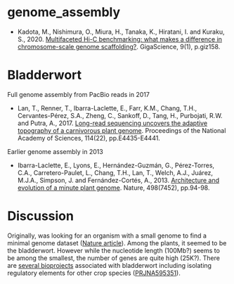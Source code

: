 # genome_assembly

* Kadota, M., Nishimura, O., Miura, H., Tanaka, K., Hiratani, I. and Kuraku, S., 2020. [Multifaceted Hi-C benchmarking: what makes a difference in chromosome-scale genome scaffolding?](https://pubmed.ncbi.nlm.nih.gov/31919520/). GigaScience, 9(1), p.giz158.

# Bladderwort

Full genome assembly from PacBio reads in 2017

* Lan, T., Renner, T., Ibarra-Laclette, E., Farr, K.M., Chang, T.H., Cervantes-Pérez, S.A., Zheng, C., Sankoff, D., Tang, H., Purbojati, R.W. and Putra, A., 2017. [Long-read sequencing uncovers the adaptive topography of a carnivorous plant genome](https://pubmed.ncbi.nlm.nih.gov/28507139/). Proceedings of the National Academy of Sciences, 114(22), pp.E4435-E4441.

Earlier genome assembly in 2013

* Ibarra-Laclette, E., Lyons, E., Hernández-Guzmán, G., Pérez-Torres, C.A., Carretero-Paulet, L., Chang, T.H., Lan, T., Welch, A.J., Juárez, M.J.A., Simpson, J. and Fernández-Cortés, A., 2013. [Architecture and evolution of a minute plant genome](https://pubmed.ncbi.nlm.nih.gov/23665961/). Nature, 498(7452), pp.94-98.

# Discussion

Originally, was looking for an organism with a small genome to find a minimal genome dataset ([Nature article](https://www.nature.com/news/2006/061009/full/news061009-10.html#:~:text=How%20small%20can%20a%20genome,and%20182%20protein-coding%20genes)). Among the plants, it seemed to be the bladderwort. However while the nucleotide length (100Mb?) seems to be among the smallest, the number of genes are quite high (25K?).  There are [several bioprojects](https://www.ncbi.nlm.nih.gov/bioproject/?term=utricularia+gibba) associated with bladderwort including isolating regulatory elements for other crop species ([PRJNA595351](https://www.ncbi.nlm.nih.gov/bioproject/595351)). 
